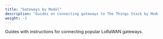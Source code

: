 ```yaml
---
title: "Gateways by Model"
description: "Guides on connecting gateways to The Things Stack by Model"
weight: -2
---
```


Guides with instructions for connecting popular LoRaWAN gateways.
